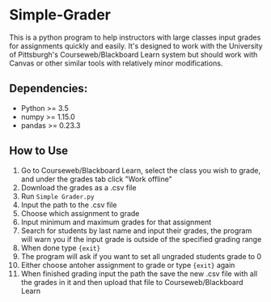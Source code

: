 # Simple-Grader
This is a python program to help instructors with large classes input grades for assignments
quickly and easily.  It's designed to work with the University of Pittsburgh's Courseweb/Blackboard
Learn system but should work with Canvas or other similar tools with relatively minor modifications.

## Dependencies:
* Python >= 3.5
* numpy >= 1.15.0
* pandas >= 0.23.3


## How to Use

1. Go to Courseweb/Blackboard Learn, select the class you wish to grade, and under the grades tab click "Work offline"
2. Download the grades as a .csv file
3. Run `Simple Grader.py`
4. Input the path to the .csv file
5. Choose which assignment to grade
6. Input minimum and maximum grades for that assignment
7. Search for students by last name and input their grades, the program will warn you if the input grade is outside of the specified grading range
8. When done type `{exit}` 
9. The program will ask if you want to set all ungraded students grade to 0
10. Either choose antoher assignment to grade or type `{exit}` again 
11. When finished grading input the path the save the new .csv file with all the grades in it and then upload that file to Courseweb/Blackboard Learn

